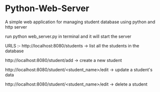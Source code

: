 # Python-Web-Server
A simple web application for managing student database using python and http server

run python web_server.py in terminal and it will start the server

URLS :-
http://localhost:8080/students -> list all the students in the database

http://localhost:8080/student/add -> create a new student

http://localhost:8080/student/<student_name>/edit -> update a student's data

http://localhost:8080/student/<student_name>/edit -> delete a student